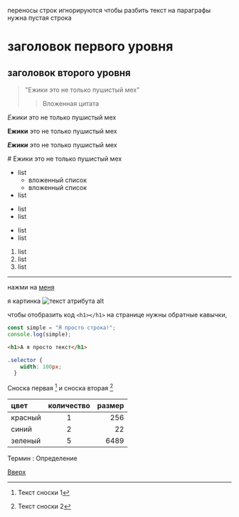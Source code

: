 <!--# Работа с текстом: -->
переносы строк игнорируются
чтобы разбить текст на параграфы нужна пустая строка

<!--# <h1></h1> -->
# заголовок первого уровня

<!--# <h2></h2> -->
## заголовок второго уровня

<!--# <blockquote></blockquote> -->
> "Ежики это не только пушистый мех"
>> Вложенная цитата

<!--# курсив -->
*Ежики* это не только пушистый мех

<!--# жирный -->
**Ежики** это не только пушистый мех

<!--# курсив и жирный -->
***Ежики*** это не только пушистый мех

<!--# экранирование символа -->
\# Ежики это не только пушистый мех

<!--# ul -->
* list
  * вложенный список
  * вложенный список
* list
+ list
+ list
- list
- list

<!--# li -->
1. list
2. list
3. list

<!--# разделитель (на отдельной строчке) -->
------

<!--# ссылка -->
нажми на [меня](www.yandex.ru)

<!--# изображение -->
я картинка ![текст атрибута alt](www.cats/5986265.ru)

<!--# отображение части кода (code) -->
чтобы отобразить код `<h1></h1>` на странице нужны обратные кавычки,

<!--# для фрагмента в несколько строк -->
```javascript
const simple = "Я просто строка!";
console.log(simple);
```

```html
<h1>А я просто текст</h1>
```

```css
.selector {
    width: 100px;
  }
```

<!--# сноска -->
Сноска первая [^1] и сноска вторая [^2]
[^1]: Текст сноски 1
[^2]: Текст сноски 2

<!--# таблица -->
цвет | количество | размер
:----|:----------:| ----:
красный | 1 | 256
синий   | 2 | 22
зеленый | 5 | 6489

<!--# Термин - Определение -->
Термин
  : Определение


<!--# Якорная ссылка -->
<a id="anchor"></a>

[Вверх](#anchor)


